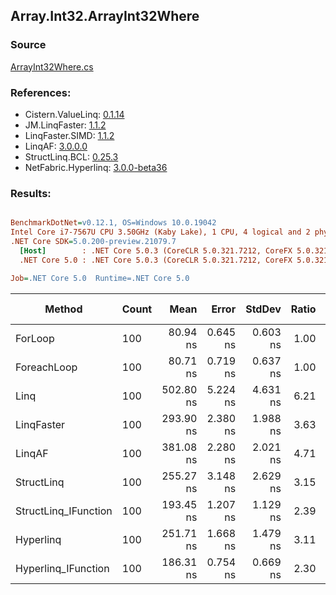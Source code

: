﻿## Array.Int32.ArrayInt32Where

### Source
[ArrayInt32Where.cs](../LinqBenchmarks/Array/Int32/ArrayInt32Where.cs)

### References:
- Cistern.ValueLinq: [0.1.14](https://www.nuget.org/packages/Cistern.ValueLinq/0.1.14)
- JM.LinqFaster: [1.1.2](https://www.nuget.org/packages/JM.LinqFaster/1.1.2)
- LinqFaster.SIMD: [1.1.2](https://www.nuget.org/packages/LinqFaster.SIMD/1.0.3)
- LinqAF: [3.0.0.0](https://www.nuget.org/packages/LinqAF/3.0.0.0)
- StructLinq.BCL: [0.25.3](https://www.nuget.org/packages/StructLinq.BCL/0.25.3)
- NetFabric.Hyperlinq: [3.0.0-beta36](https://www.nuget.org/packages/NetFabric.Hyperlinq/3.0.0-beta36)

### Results:
``` ini

BenchmarkDotNet=v0.12.1, OS=Windows 10.0.19042
Intel Core i7-7567U CPU 3.50GHz (Kaby Lake), 1 CPU, 4 logical and 2 physical cores
.NET Core SDK=5.0.200-preview.21079.7
  [Host]        : .NET Core 5.0.3 (CoreCLR 5.0.321.7212, CoreFX 5.0.321.7212), X64 RyuJIT
  .NET Core 5.0 : .NET Core 5.0.3 (CoreCLR 5.0.321.7212, CoreFX 5.0.321.7212), X64 RyuJIT

Job=.NET Core 5.0  Runtime=.NET Core 5.0  

```
|               Method | Count |      Mean |    Error |   StdDev | Ratio | RatioSD |  Gen 0 | Gen 1 | Gen 2 | Allocated |
|--------------------- |------ |----------:|---------:|---------:|------:|--------:|-------:|------:|------:|----------:|
|              ForLoop |   100 |  80.94 ns | 0.645 ns | 0.603 ns |  1.00 |    0.00 |      - |     - |     - |         - |
|          ForeachLoop |   100 |  80.71 ns | 0.719 ns | 0.637 ns |  1.00 |    0.01 |      - |     - |     - |         - |
|                 Linq |   100 | 502.80 ns | 5.224 ns | 4.631 ns |  6.21 |    0.08 | 0.0229 |     - |     - |      48 B |
|           LinqFaster |   100 | 293.90 ns | 2.380 ns | 1.988 ns |  3.63 |    0.04 | 0.3171 |     - |     - |     664 B |
|               LinqAF |   100 | 381.08 ns | 2.280 ns | 2.021 ns |  4.71 |    0.04 |      - |     - |     - |         - |
|           StructLinq |   100 | 255.27 ns | 3.148 ns | 2.629 ns |  3.15 |    0.03 | 0.0153 |     - |     - |      32 B |
| StructLinq_IFunction |   100 | 193.45 ns | 1.207 ns | 1.129 ns |  2.39 |    0.02 |      - |     - |     - |         - |
|            Hyperlinq |   100 | 251.71 ns | 1.668 ns | 1.479 ns |  3.11 |    0.03 |      - |     - |     - |         - |
|  Hyperlinq_IFunction |   100 | 186.31 ns | 0.754 ns | 0.669 ns |  2.30 |    0.02 |      - |     - |     - |         - |
